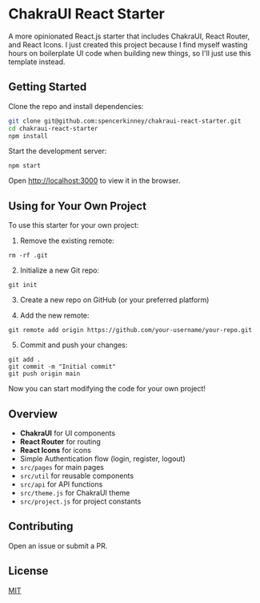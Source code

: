 # ChakraUI React Starter

A more opinionated React.js starter that includes ChakraUI, React Router, and React Icons. I just created this project because I find myself wasting hours on boilerplate UI code when building new things, so I'll just use this template instead.

## Getting Started

Clone the repo and install dependencies:

```bash
git clone git@github.com:spencerkinney/chakraui-react-starter.git
cd chakraui-react-starter
npm install
```

Start the development server:

```
npm start
```

Open [http://localhost:3000](http://localhost:3000) to view it in the browser.

## Using for Your Own Project

To use this starter for your own project:

1. Remove the existing remote:

```
rm -rf .git
```

2. Initialize a new Git repo:

```
git init
```

3. Create a new repo on GitHub (or your preferred platform)

4. Add the new remote:

```
git remote add origin https://github.com/your-username/your-repo.git
```

5. Commit and push your changes:

```
git add .
git commit -m "Initial commit"
git push origin main
```

Now you can start modifying the code for your own project!

## Overview

- **ChakraUI** for UI components
- **React Router** for routing
- **React Icons** for icons
- Simple Authentication flow (login, register, logout)
- `src/pages` for main pages
- `src/util` for reusable components
- `src/api` for API functions
- `src/theme.js` for ChakraUI theme
- `src/project.js` for project constants

## Contributing

Open an issue or submit a PR.

## License

[MIT](LICENSE)